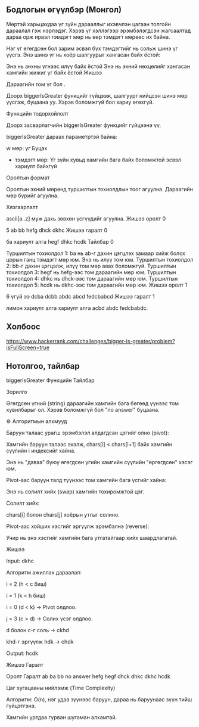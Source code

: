 ## Бодлогын өгүүлбэр (Монгол)


Мөртэй харьцахдаа үг зүйн дарааллыг ихэвчлэн цагаан толгойн дараалал гэж нэрлэдэг. Хэрэв үг хэллэгээр эрэмбэлэгдсэн жагсаалтад дараа орж ирвэл тэмдэгт мөр нь өөр тэмдэгт мөрөөс их байна.

Нэг үг өгөгдсөн бол зарим эсвэл бүх тэмдэгтийг нь сольж шинэ үг үүсгэ. Энэ шинэ үг нь хоёр шалгуурыг хангасан байх ёстой:

Энэ нь анхны үгнээс илүү байх ёстой
Энэ нь эхний нөхцөлийг хангасан хамгийн жижиг үг байх ёстой
Жишээ

Дараагийн том үг бол .

Доорх biggerIsGreater функцийг гүйцээж, шалгуурт нийцсэн шинэ мөр үүсгэж, буцаана уу. Хэрэв боломжгүй бол хариу өгөхгүй.

Функцийн тодорхойлолт

Доорх засварлагчийн biggerIsGreater функцийг гүйцээнэ үү.

biggerIsGreater дараах параметртэй байна:

w мөр: үг
Буцах
- тэмдэгт мөр: Үг зүйн хувьд хамгийн бага байх боломжтой эсвэл хариулт байхгүй

Оролтын формат

Оролтын эхний мөрөнд туршилтын тохиолдлын тоог агуулна.
Дараагийн мөр бүрийг агуулна.

Хязгаарлалт

ascii[a..z] муж дахь зөвхөн үсгүүдийг агуулна.
Жишээ оролт 0

5
ab
bb
hefg
dhck
dkhc
Жишээ гаралт 0

ба
хариулт алга
hegf
dhkc
hcdk
Тайлбар 0

Туршилтын тохиолдол 1:
ba нь ab-г дахин цэгцлэх замаар хийж болох цорын ганц тэмдэгт мөр юм. Энэ нь илүү том юм.
Туршилтын тохиолдол 2:
bb-г дахин цэгцэлж, илүү том мөр авах боломжгүй.
Туршилтын тохиолдол 3:
hegf нь hefg-ээс том дараагийн мөр юм.
Туршилтын тохиолдол 4:
dhkc нь dhck-ээс том дараагийн мөр юм.
Туршилтын тохиолдол 5:
hcdk нь dkhc-ээс том дараагийн мөр юм.
Жишээ оролт 1

6
үгүй ээ
dcba
dcbb
abdc
abcd
fedcbabcd
Жишээ гаралт 1

лимон
хариулт алга
хариулт алга
acbd
abdc
fedcbabdc.




## Холбоос

https://www.hackerrank.com/challenges/bigger-is-greater/problem?isFullScreen=true




## Нотолгоо, тайлбар

biggerIsGreater Функцийн Тайлбар

 Зорилго

Өгөгдсөн үгний (string) дараагийн хамгийн бага бөгөөд үүнээс том хувилбарыг ол. Хэрэв боломжгүй бол "no answer" буцаана.

⚙️ Алгоритмын алхмууд

Баруун талаас урагш эрэмбэлэл алдагдсан цэгийг олно (pivot):

Хамгийн баруун талаас эхэлж, chars[i] < chars[i+1] байх хамгийн сүүлийн i индексийг хайна.

Энэ нь "даваа" буюу өгөгдсөн үгийн хамгийн сүүлийн "өргөгдсөн" хэсэг юм.

Pivot-аас баруун талд түүнээс том хамгийн бага үсгийг хайна:

Энэ нь солилт хийх (swap) хамгийн тохиромжтой цэг.

Солилт хийх:

chars[i] болон chars[j] хоёрын утгыг солино.

Pivot-аас хойших хэсгийг эргүүлж эрэмбэлнэ (reverse):

Учир нь энэ хэсгийг хамгийн бага утгатайгаар хийх шаардлагатай.

 Жишээ

Input:
dkhc

Алгоритм ажиллах дараалал:

i = 2 (h < c биш)

i = 1 (k < h биш)

i = 0 (d < k) → Pivot олдлоо.

j = 3 (c > d) → Солих үсэг олдлоо.

d болон c-г соль → ckhd

khd-г эргүүлж hdk → chdk

Output:
hcdk

 Жишээ Гаралт

Оролт	Гаралт
ab	ba
bb	no answer
hefg	hegf
dhck	dhkc
dkhc	hcdk

 Цаг хугацааны нийлэмж (Time Complexity)

Алгоритм: O(n), нэг удаа зүүнээс баруун, дараа нь баруунаас зүүн тийш гүйцэтгэнэ.

Хамгийн уртдаа гурван шугаман алхамтай.